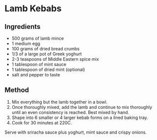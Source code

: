 # Lamb Kebabs

## Ingredients

* 500 grams of lamb mince
* 1 medium egg
* 100 grams of dried bread crumbs
* 1/3 of a large pot of Greek yoghurt
* 2-3 teaspoons of Middle Eastern spice mix
* 1 tablespoon of mint sauce
* 1 tablespoon of dried mint (optional)
* salt and pepper to taste

## Method

1. Mix everything but the lamb together in a bowl.
2. Once thoroughly mixed, add the lamb and continue to mix thoroughly until an even consistency is reached. Best mixed by hand.
3. Shape into 6 smaller or 4 larger kebab forms on a lined baking tray.
4. Cook for 30 minutes at 220C.

Serve with sriracha sauce plus yoghurt, mint sauce and crispy onions.

